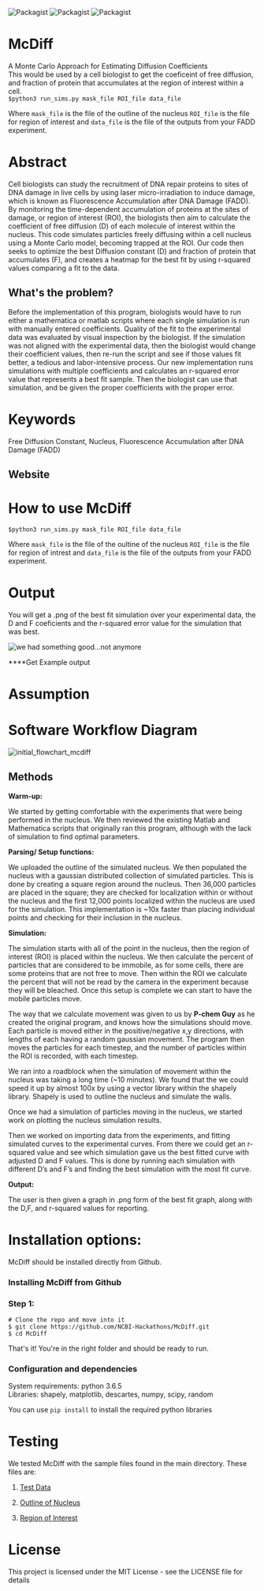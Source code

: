 ![Packagist](https://img.shields.io/badge/python-3.6.5-orange.svg)
![Packagist](https://img.shields.io/packagist/l/doctrine/orm.svg)
![Packagist](https://img.shields.io/badge/Hackathon-in--progress-orange.svg)

# McDiff
A Monte Carlo Approach for Estimating Diffusion Coefficients   
This would be used by a cell biologist to get the coeficeint of free diffusion, and fraction of protein that accumulates at the region of interest within a cell.  
`$python3 run_sims.py mask_file ROI_file data_file`  
  
  Where `mask_file` is the file of the outline of the nucleus `ROI_file` is the file for region of interest and `data_file` is the file of the outputs from your FADD experiment.

# Abstract
Cell biologists can study the recruitment of DNA repair proteins to sites of DNA damage in live cells by using laser micro-irradiation to induce damage, which is known as Fluorescence Accumulation after DNA Damage (FADD). By monitoring the time-dependent accumulation of proteins at the sites of damage, or region of interest (ROI), the biologists then aim to calculate the coefficient of free diffusion (D) of each molecule of interest within the nucleus. This code simulates particles freely diffusing within a cell nucleus using a Monte Carlo model, becoming trapped at the ROI. Our code then seeks to optimize the best Diffusion constant (D) and fraction of protein that accumulates (F), and creates a heatmap for the best fit by using r-squared values comparing a fit to the data.


## What's the problem?
Before the implementation of this program, biologists would have to run either a mathematica or matlab scripts where each single simulation is run with manually entered coefficients. Quality of the fit to the experimental data was evaluated by visual inspection by the biologist. If the simulation was not aligned with the experimental data, then the biologist would change their coefficient values, then re-run the script and see if those values fit better, a tedious and labor-intensive process. Our new implementation runs simulations with multiple coefficients and calculates an r-squared error value that represents a best fit sample. Then the biologist can use that simulation, and be given the proper coefficients with the proper error.

# Keywords
 Free Diffusion Constant, Nucleus, Fluorescence Accumulation after DNA Damage (FADD)  

## Website 



# How to use McDiff
`$python3 run_sims.py mask_file ROI_file data_file` 

  Where `mask_file` is the file of the oultine of the nucleus `ROI_file` is the file for region of intrest and `data_file` is the file of the outputs from your FADD experiment.  
  
# Output
You will get a .png of the best fit simulation over your experimental data, the D and F coeficients and the r-squared error value for the simulation that was best.

![we had something good...not anymore](![init_image](https://user-images.githubusercontent.com/30201026/41812786-d9e3bfd6-76e6-11e8-8b31-050b379c57bf.png)
)

****Get Example output

# Assumption

# Software Workflow Diagram

![initial_flowchart_mcdiff](https://user-images.githubusercontent.com/23224399/41737510-beb45eb4-754c-11e8-816c-8720f1ae12e1.png)

## Methods

**Warm-up:**  

We started by getting comfortable with the experiments that were being performed in the nucleus. We then reviewed the existing Matlab and Mathematica scripts that originally ran this program, although with the lack of simulation to find optimal parameters.  

**Parsing/ Setup functions:** 

We uploaded the outline of the simulated nucleus. We then populated the nucleus with a gaussian distributed collection of simulated particles.  This is done by creating a square region around the nucleus. Then 36,000 particles are placed in the square; they are checked for localization within or without the nucleus and the first 12,000 points localized within the nucleus are used for the simulation. This implementation is ~10x faster than placing individual points and checking for their inclusion in the nucleus.   

**Simulation:**  

The simulation starts with all of the point in the nucleus, then the region of interest (ROI) is placed within the nucleus. We then calculate the percent of particles that are considered to be immobile, as for some cells, there are some proteins that are not free to move. Then within the ROI we calculate the percent that will not be read by the camera in the experiment because they will be bleached.  Once this setup is complete we can start to have the mobile particles move.  

The way that we calculate movement was given to us by **P-chem Guy** as he created the original program, and knows how the simulations should move. Each particle is moved either in the positive/negative x,y directions, with lengths of each having a random gaussian movement. 
The program then moves the particles for each timestep, and the number of particles within the ROI is recorded, with each timestep.  

We ran into a roadblock when the simulation of movement within the nucleus was taking a long time (~10 minutes). We found that the we could speed it up by almost 100x by using a vector library within the shapely library. Shapely is used to outline the nucleus and simulate the walls.  

Once we had a simulation of particles moving in the nucleus, we started work on plotting the nucleus simulation results.   

Then we worked on importing data from the experiments, and fitting simulated curves to the experimental curves. From there we could get an r-squared value and see which simulation gave us the best fitted curve with adjusted D and F values. This is done by running each simulation with different D’s and F’s and finding the best simulation with the most fit curve. 


**Output:**  

The user is then given a graph in .png form of the best fit graph, along with the D,F, and r-squared values for reporting.

# Installation options:

McDiff should be installed directly from Github.

### Installing McDiff from Github

### Step 1:
```
# Clone the repo and move into it
$ git clone https://github.com/NCBI-Hackathons/McDiff.git
$ cd McDiff
```

That's it! You're in the right folder and should be ready to run.

### Configuration and dependencies
 
System requirements: python 3.6.5  
  Libraries: shapely, matplotlib, descartes, numpy, scipy, random

You can use `pip install` to install the required python libraries

# Testing

We tested McDiff with the sample files found in the main directory. These files are:  
1. [Test Data](https://github.com/NCBI-Hackathons/McDiff/blob/master/test_files/1.31.18_GFPP1_Hela_1min_002.csv "Test Data")    

2. [Outline of Nucleus](https://github.com/NCBI-Hackathons/McDiff/blob/master/test_files/1.31.18_GFPP1_Hela_1min_002NuclMask.txt "Outline of Nucleus")    

3. [Region of Interest](https://github.com/NCBI-Hackathons/McDiff/blob/master/test_files/1.31.18_GFPP1_Hela_1min_002ROI.txt "Region of Intrest")     
 
# License
This project is licensed under the MIT License - see the LICENSE file for details
  
